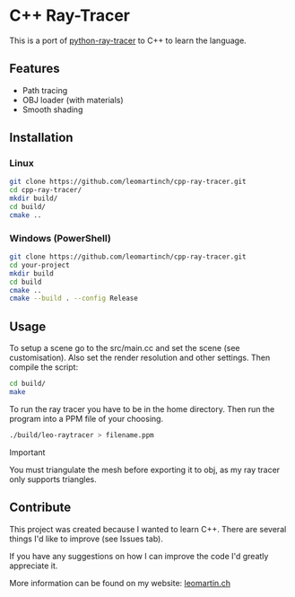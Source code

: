 # C++ Ray-Tracer

This is a port of [python-ray-tracer](https://github.com/leomartinch/python-ray-tracer) to C++ to learn the language. 

## Features
- Path tracing
- OBJ loader (with materials)
- Smooth shading



## Installation

### Linux
```sh
git clone https://github.com/leomartinch/cpp-ray-tracer.git
cd cpp-ray-tracer/
mkdir build/
cd build/
cmake ..
```

### Windows (PowerShell)

```sh
git clone https://github.com/leomartinch/cpp-ray-tracer.git
cd your-project
mkdir build
cd build
cmake ..
cmake --build . --config Release
```


## Usage

To setup a scene go to the src/main.cc and set the scene (see customisation). 
Also set the render resolution and other settings.
Then compile the script:
```sh
cd build/
make
```

To run the ray tracer you have to be in the home directory.
Then run the program into a PPM file of your choosing.
```sh
./build/leo-raytracer > filename.ppm
```




> [!IMPORTANT]
> You must triangulate the mesh before exporting it to obj, as my ray tracer only supports triangles.

## Contribute

This project was created because I wanted to learn C++. There are several things I'd like to improve (see Issues tab).

If you have any suggestions on how I can improve the code I'd greatly appreciate it.

More information can be found on my website: [leomartin.ch](https://leomartin.ch/)

